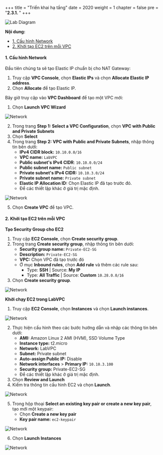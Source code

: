+++
title = "Triển khai hạ tầng"
date = 2020
weight = 1
chapter = false
pre = "<b>2.3.1. </b>"
+++

![Lab Diagram](/images/3/0.png)

**Nội dung:**
- [1. Cấu hình Network](#1-cấu-hình-network)
- [2. Khởi tạo EC2 trên mỗi VPC](#2-khởi-tạo-ec2-trên-mỗi-vpc)

#### 1. Cấu hình Network 

Đầu tiên chúng ta sẽ tạo Elastic IP chuẩn bị cho NAT Gateway:
1. Truy cập **VPC Console**, chọn **Elastic IPs** và chọn **Allocate Elastic IP address**.
2. Chọn **Allocate** để tạo Elastic IP.

Bây giờ truy cập vào **VPC Dashboard** để tạo một VPC mới:
1. Chọn **Launch VPC Wizard**

![Network](/images/3/1.png?width=90pc)

2. Trong trang **Step 1: Select a VPC Configuration**, chọn **VPC with Public and Private Subnets**
3. Chọn **Select**
4. Trong trang **Step 2: VPC with Public and Private Subnets**, nhập thông tin bên dưới:
   - **IPv4 CIDR block:** ```10.10.0.0/16```
   - **VPC name:**  ```LabVPC```
   - **Public subnet's IPv4 CIDR**: ```10.10.0.0/24```
   - **Public subnet name:**  ```Public subnet```
   - **Private subnet's IPv4 CIDR:** ```10.10.3.0/24```
   - **Private subnet name:** ```Private subnet```
   - **Elastic IP Allocation ID:**  Chọn Elastic IP đã tạo trước đó.
   - Để các thiết lập khác ở giá trị mặc định.

![Network](/images/3/2.png?width=90pc)

5. Chọn **Create VPC** để tạo VPC.

#### 2. Khởi tạo EC2 trên mỗi VPC

**Tạo Security Group cho EC2**

1. Truy cập **EC2 Console**, chọn **Create security group**.
2. Trong trang **Create security group**, nhập thông tin bên dưới:
   - **Security group name:** ```Private-EC2-SG```
   - **Description:** ```Private-EC2-SG```
   - **VPC:** Chọn VPC đã tạo trước đó
   - Ở mục **Inbound rules**, chọn **Add rule** và thêm các rule sau:
     - Type: **SSH** | Source: **My IP**
     - Type: **All Traffic** | Source: **Custom** ```10.28.0.0/16```	
3. Chọn **Create security group**.

![Network](/images/3/3.png?width=90pc)

**Khởi chạy EC2 trong LabVPC**

1. Truy cập **EC2 Console**, chọn **Instances** và chọn **Launch instances**.

![Network](/images/3/4.png?width=90pc)

2. Thực hiện cấu hình theo các bước hướng dẫn và nhập các thông tin bên dưới:
   * **AMI:** Amazon Linux 2 AMI (HVM), SSD Volume Type
   * **Instance type:** t2.micro
   * **Network:** LabVPC
   * **Subnet:** Private subnet
   * **Auto-assign Public IP:** Disable
   * **Network interfaces** > **Primary IP:** ```10.10.3.100```
   * **Security group:** Private-EC2-SG
   * Để các thiết lập khác ở giá trị mặc định.
3. Chọn **Review and Launch**
4. Kiểm tra thông tin cấu hình EC2 và chọn **Launch**.

![Network](/images/3/6.png?width=90pc)

5. Trong hộp thoại **Select an existing key pair or create a new key pair**, tạo mới một keypair:
   - Chọn **Create a new key pair**
   - **Key pair name:** ```ec2-keypair```

![Network](/images/3/5.png?width=90pc)

6. Chọn **Launch Instances**

![Network](/images/3/7.png?width=90pc)
